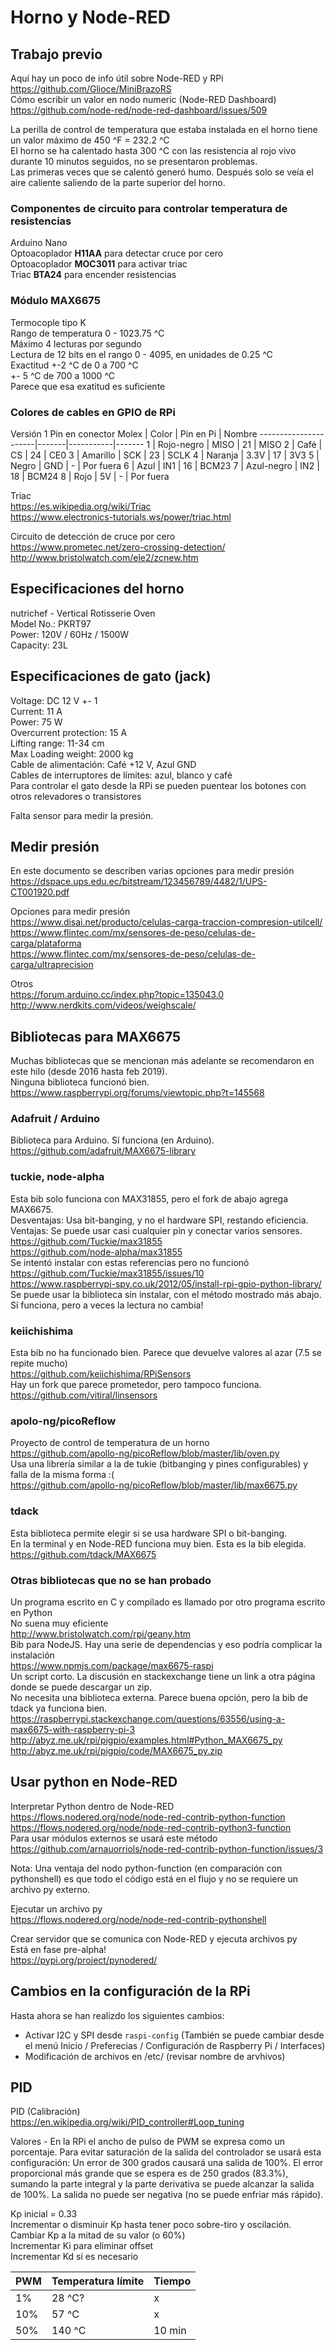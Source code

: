 # Horno y Node-RED

## Trabajo previo
Aquí hay un poco de info útil sobre Node-RED y RPi  
https://github.com/Glioce/MiniBrazoRS  
Cómo escribir un valor en nodo numeric (Node-RED Dashboard)  
https://github.com/node-red/node-red-dashboard/issues/509  

La perilla de control de temperatura que estaba instalada en el horno tiene un valor máximo de
450 ^F = 232.2 ^C  
El horno se ha calentado hasta 300 ^C con las resistencia al rojo vivo durante 10 minutos seguidos,
no se presentaron problemas.  
Las primeras veces que se calentó generó humo. Después solo se veía el aire caliente saliendo de
la parte superior del horno.  

### Componentes de circuito para controlar temperatura de resistencias
Arduino Nano  
Optoacoplador **H11AA** para detectar cruce por cero  
Optoacoplador **MOC3011** para activar triac  
Triac **BTA24** para encender resistencias  

### Módulo MAX6675
Termocople tipo K  
Rango de temperatura 0 - 1023.75 ^C  
Máximo 4 lecturas por segundo  
Lectura de 12 bits en el rango 0 - 4095, en unidades de 0.25 ^C  
Exactitud +-2 ^C de 0 a 700 ^C  
+- 5 ^C de 700 a 1000 ^C  
Parece que esa exatitud es suficiente  

### Colores de cables en GPIO de RPi
Versión 1
Pin en conector Molex | Color | Pin en Pi | Nombre
----------------------|-------|-----------|-------
1 | Rojo-negro | MISO | 21 | MISO
2 | Café       | CS   | 24 | CE0
3 | Amarillo   | SCK  | 23 | SCLK
4 | Naranja    | 3.3V | 17 | 3V3
5 | Negro      | GND  | -  | Por fuera
6 | Azul       | IN1  | 16 | BCM23
7 | Azul-negro | IN2  | 18 | BCM24
8 | Rojo       | 5V   | -  | Por fuera

Triac  
https://es.wikipedia.org/wiki/Triac  
https://www.electronics-tutorials.ws/power/triac.html  

Circuito de detección de cruce por cero  
https://www.prometec.net/zero-crossing-detection/  
http://www.bristolwatch.com/ele2/zcnew.htm

## Especificaciones del horno
nutrichef - Vertical Rotisserie Oven  
Model No.: PKRT97  
Power: 120V / 60Hz / 1500W  
Capacity: 23L

## Especificaciones de gato (jack)
Voltage: DC 12 V +- 1  
Current: 11 A  
Power: 75 W  
Overcurrent protection: 15 A  
Lifting range: 11-34 cm  
Max Loading weight: 2000 kg  
Cable de alimentación: Café +12 V, Azul GND  
Cables de interruptores de límites: azul, blanco y café  
Para controlar el gato desde la RPi se pueden puentear los botones con otros relevadores o transistores  

Falta sensor para medir la presión.  

## Medir presión  
En este documento se describen varias opciones para medir presión  
https://dspace.ups.edu.ec/bitstream/123456789/4482/1/UPS-CT001920.pdf  

Opciones para medir presión  
https://www.disai.net/producto/celulas-carga-traccion-compresion-utilcell/  
https://www.flintec.com/mx/sensores-de-peso/celulas-de-carga/plataforma  
https://www.flintec.com/mx/sensores-de-peso/celulas-de-carga/ultraprecision  

Otros  
https://forum.arduino.cc/index.php?topic=135043.0  
http://www.nerdkits.com/videos/weighscale/  


## Bibliotecas para MAX6675
Muchas bibliotecas que se mencionan más adelante se recomendaron en este hilo (desde 2016 hasta feb 2019).  
Ninguna biblioteca funcionó bien.  
https://www.raspberrypi.org/forums/viewtopic.php?t=145568  

### Adafruit / Arduino
Biblioteca para Arduino. Sí funciona (en Arduino).  
https://github.com/adafruit/MAX6675-library  

### tuckie, node-alpha
Esta bib solo funciona con MAX31855, pero el fork de abajo agrega MAX6675.  
Desventajas: Usa bit-banging, y no el hardware SPI, restando eficiencia.  
Ventajas: Se puede usar casi cualquier pin y conectar varios sensores.  
https://github.com/Tuckie/max31855  
https://github.com/node-alpha/max31855  
Se intentó instalar con estas referencias pero no funcionó  
https://github.com/Tuckie/max31855/issues/10  
https://www.raspberrypi-spy.co.uk/2012/05/install-rpi-gpio-python-library/  
Se puede usar la biblioteca sin instalar, con el método mostrado más abajo.  
Sí funciona, pero a veces la lectura no cambia!  

### keiichishima
Esta bib no ha funcionado bien.
Parece que devuelve valores al azar (7.5 se repite mucho)  
https://github.com/keiichishima/RPiSensors  
Hay un fork que parece prometedor, pero tampoco funciona.  
https://github.com/vitiral/linsensors  

### apolo-ng/picoReflow
Proyecto de control de temperatura de un horno  
https://github.com/apollo-ng/picoReflow/blob/master/lib/oven.py  
Usa una librería similar a la de tukie (bitbanging y pines configurables) y falla de la misma forma :(  
https://github.com/apollo-ng/picoReflow/blob/master/lib/max6675.py

### tdack
Esta biblioteca permite elegir si se usa hardware SPI o bit-banging.  
En la terminal y en Node-RED funciona muy bien. Esta es la bib elegida.  
https://github.com/tdack/MAX6675  

### Otras bibliotecas que no se han probado  
Un programa escrito en C y compilado es llamado por otro programa escrito en Python  
No suena muy eficiente  
http://www.bristolwatch.com/rpi/geany.htm  
Bib para NodeJS. Hay una serie de dependencias y eso podría complicar la instalación  
https://www.npmjs.com/package/max6675-raspi  
Un script corto. La discusión en stackexchange tiene un link a otra página donde se puede descargar un zip.  
No necesita una biblioteca externa. Parece buena opción, pero la bib de tdack ya funciona bien.  
https://raspberrypi.stackexchange.com/questions/63556/using-a-max6675-with-raspberry-pi-3  
http://abyz.me.uk/rpi/pigpio/examples.html#Python_MAX6675_py  
http://abyz.me.uk/rpi/pigpio/code/MAX6675_py.zip  

## Usar python en Node-RED
Interpretar Python dentro de Node-RED  
https://flows.nodered.org/node/node-red-contrib-python-function  
https://flows.nodered.org/node/node-red-contrib-python3-function  
Para usar módulos externos se usará este método  
https://github.com/arnauorriols/node-red-contrib-python-function/issues/3  

Nota: Una ventaja del nodo python-function (en comparación con pythonshell) es que todo el código está en el flujo y no se requiere un archivo py externo.

Ejecutar un archivo py  
https://flows.nodered.org/node/node-red-contrib-pythonshell

Crear servidor que se comunica con Node-RED y ejecuta archivos py  
Está en fase pre-alpha!  
https://pypi.org/project/pynodered/  

## Cambios en la configuración de la RPi
Hasta ahora se han realizdo los siguientes cambios:  
+ Activar I2C y SPI desde `raspi-config` (También se puede cambiar desde el menú Inicio / Preferecias / Configuración de Raspberry Pi / Interfaces)  
+ Modificación de archivos en /etc/ (revisar nombre de arvhivos)  

## PID
PID (Calibración)  
https://en.wikipedia.org/wiki/PID_controller#Loop_tuning  

Valores - En la RPi el ancho de pulso de PWM se expresa como un porcentaje. Para evitar saturación de la salida del controlador se usará esta configuración: Un error de 300 grados causará una salida de 100%. El error proporcional más grande que se espera es de 250 grados (83.3%), sumando la parte integral y la parte derivativa se puede alcanzar la salida de 100%. La salida no puede ser negativa (no se puede enfriar más rápido).  

Kp inicial = 0.33  
Incrementar o disminuir Kp hasta tener poco sobre-tiro y oscilación.  
Cambiar Kp a la mitad de su valor (o 60%)  
Incrementar Ki para eliminar offset  
Incrementar Kd si es necesario  

| PWM | Temperatura límite | Tiempo
------|--------------------|-------
| 1%  | 28 ^C? | x
| 10% | 57 ^C  | x
| 50% | 140 ^C | 10 min
